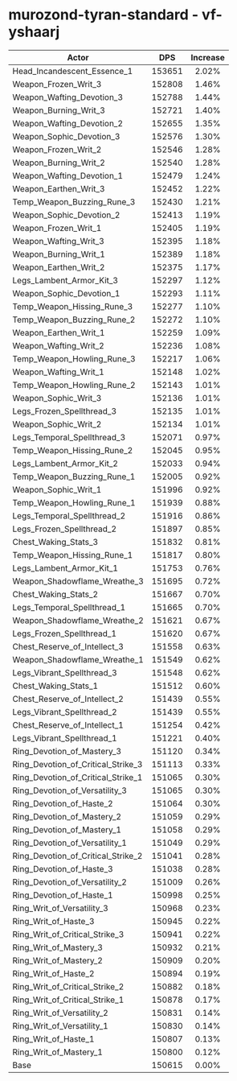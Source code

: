 # murozond-tyran-standard - vf-yshaarj
| Actor | DPS | Increase |
|---|:---:|:---:|
|Head_Incandescent_Essence_1|153651|2.02%|
|Weapon_Frozen_Writ_3|152808|1.46%|
|Weapon_Wafting_Devotion_3|152788|1.44%|
|Weapon_Burning_Writ_3|152721|1.40%|
|Weapon_Wafting_Devotion_2|152655|1.35%|
|Weapon_Sophic_Devotion_3|152576|1.30%|
|Weapon_Frozen_Writ_2|152546|1.28%|
|Weapon_Burning_Writ_2|152540|1.28%|
|Weapon_Wafting_Devotion_1|152479|1.24%|
|Weapon_Earthen_Writ_3|152452|1.22%|
|Temp_Weapon_Buzzing_Rune_3|152430|1.21%|
|Weapon_Sophic_Devotion_2|152413|1.19%|
|Weapon_Frozen_Writ_1|152405|1.19%|
|Weapon_Wafting_Writ_3|152395|1.18%|
|Weapon_Burning_Writ_1|152389|1.18%|
|Weapon_Earthen_Writ_2|152375|1.17%|
|Legs_Lambent_Armor_Kit_3|152297|1.12%|
|Weapon_Sophic_Devotion_1|152293|1.11%|
|Temp_Weapon_Hissing_Rune_3|152277|1.10%|
|Temp_Weapon_Buzzing_Rune_2|152272|1.10%|
|Weapon_Earthen_Writ_1|152259|1.09%|
|Weapon_Wafting_Writ_2|152236|1.08%|
|Temp_Weapon_Howling_Rune_3|152217|1.06%|
|Weapon_Wafting_Writ_1|152148|1.02%|
|Temp_Weapon_Howling_Rune_2|152143|1.01%|
|Weapon_Sophic_Writ_3|152136|1.01%|
|Legs_Frozen_Spellthread_3|152135|1.01%|
|Weapon_Sophic_Writ_2|152134|1.01%|
|Legs_Temporal_Spellthread_3|152071|0.97%|
|Temp_Weapon_Hissing_Rune_2|152045|0.95%|
|Legs_Lambent_Armor_Kit_2|152033|0.94%|
|Temp_Weapon_Buzzing_Rune_1|152005|0.92%|
|Weapon_Sophic_Writ_1|151996|0.92%|
|Temp_Weapon_Howling_Rune_1|151939|0.88%|
|Legs_Temporal_Spellthread_2|151916|0.86%|
|Legs_Frozen_Spellthread_2|151897|0.85%|
|Chest_Waking_Stats_3|151832|0.81%|
|Temp_Weapon_Hissing_Rune_1|151817|0.80%|
|Legs_Lambent_Armor_Kit_1|151753|0.76%|
|Weapon_Shadowflame_Wreathe_3|151695|0.72%|
|Chest_Waking_Stats_2|151667|0.70%|
|Legs_Temporal_Spellthread_1|151665|0.70%|
|Weapon_Shadowflame_Wreathe_2|151621|0.67%|
|Legs_Frozen_Spellthread_1|151620|0.67%|
|Chest_Reserve_of_Intellect_3|151558|0.63%|
|Weapon_Shadowflame_Wreathe_1|151549|0.62%|
|Legs_Vibrant_Spellthread_3|151548|0.62%|
|Chest_Waking_Stats_1|151512|0.60%|
|Chest_Reserve_of_Intellect_2|151439|0.55%|
|Legs_Vibrant_Spellthread_2|151439|0.55%|
|Chest_Reserve_of_Intellect_1|151254|0.42%|
|Legs_Vibrant_Spellthread_1|151221|0.40%|
|Ring_Devotion_of_Mastery_3|151120|0.34%|
|Ring_Devotion_of_Critical_Strike_3|151113|0.33%|
|Ring_Devotion_of_Critical_Strike_1|151065|0.30%|
|Ring_Devotion_of_Versatility_3|151065|0.30%|
|Ring_Devotion_of_Haste_2|151064|0.30%|
|Ring_Devotion_of_Mastery_2|151059|0.29%|
|Ring_Devotion_of_Mastery_1|151058|0.29%|
|Ring_Devotion_of_Versatility_1|151049|0.29%|
|Ring_Devotion_of_Critical_Strike_2|151041|0.28%|
|Ring_Devotion_of_Haste_3|151038|0.28%|
|Ring_Devotion_of_Versatility_2|151009|0.26%|
|Ring_Devotion_of_Haste_1|150998|0.25%|
|Ring_Writ_of_Versatility_3|150968|0.23%|
|Ring_Writ_of_Haste_3|150945|0.22%|
|Ring_Writ_of_Critical_Strike_3|150941|0.22%|
|Ring_Writ_of_Mastery_3|150932|0.21%|
|Ring_Writ_of_Mastery_2|150909|0.20%|
|Ring_Writ_of_Haste_2|150894|0.19%|
|Ring_Writ_of_Critical_Strike_2|150882|0.18%|
|Ring_Writ_of_Critical_Strike_1|150878|0.17%|
|Ring_Writ_of_Versatility_2|150831|0.14%|
|Ring_Writ_of_Versatility_1|150830|0.14%|
|Ring_Writ_of_Haste_1|150807|0.13%|
|Ring_Writ_of_Mastery_1|150800|0.12%|
|Base|150615|0.00%|
